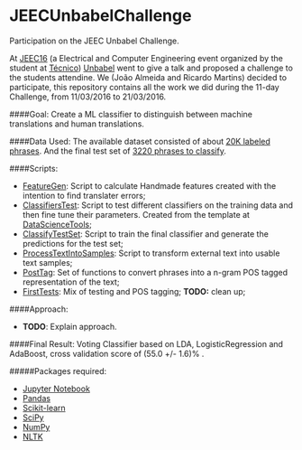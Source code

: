 # JEECUnbabelChallenge
Participation on the JEEC Unbabel Challenge.

At [JEEC16](http://jeec.tecnico.pt/jeec16/) (a Electrical and Computer Engineering event organized by the student at [Técnico](tecnico.ulisboa.pt)) [Unbabel](https://unbabel.com/) went to give a talk and proposed a challenge to the students attendine. We (João Almeida and Ricardo Martins) decided to participate, this repository contains all the work we did during the 11-day Challenge, from 11/03/2016 to 21/03/2016.

####Goal: 
Create a ML classifier to distinguish between machine translations and human translations.

####Data Used:
The available dataset consisted of about [20K labeled phrases](https://github.com/Joao-M-Almeida/JEECUnbabelChallenge/blob/master/Data/OficialData/training.txt). And the final test set of [3220 phrases to classify](https://github.com/Joao-M-Almeida/JEECUnbabelChallenge/blob/master/Data/OficialData/test_blind.txt).

####Scripts:

- [FeatureGen](https://github.com/Joao-M-Almeida/JEECUnbabelChallenge/blob/master/Scripts/FeatureGen.ipynb): Script to calculate Handmade features created with the intention to find translater errors;
- [ClassifiersTest](https://github.com/Joao-M-Almeida/JEECUnbabelChallenge/blob/master/Scripts/ClassifiersTest.ipynb): Script to test different classifiers on the training data and then fine tune their parameters. Created from the template at [DataScienceTools](https://github.com/Joao-M-Almeida/DataScienceTools);
- [ClassifyTestSet](https://github.com/Joao-M-Almeida/JEECUnbabelChallenge/blob/master/Scripts/ClassifyTestSet.ipynb): Script to train the final classifier and generate the predictions for the test set;
- [ProcessTextIntoSamples](https://github.com/Joao-M-Almeida/JEECUnbabelChallenge/blob/master/Scripts/ProcessTextIntoSamples.ipynb): Script to transform external text into usable text samples;
- [PostTag](https://github.com/Joao-M-Almeida/JEECUnbabelChallenge/blob/master/Scripts/post_tag.py): Set of functions to convert phrases into a n-gram POS tagged representation of the text;
- [FirstTests](https://github.com/Joao-M-Almeida/JEECUnbabelChallenge/blob/master/Scripts/First_tests.ipynb): Mix of testing and POS tagging; **TODO:** clean up;

####Approach:
- **TODO**: Explain approach.

####Final Result:
  Voting Classifier based on LDA, LogisticRegression and AdaBoost, cross validation score of (55.0 +/- 1.6)% .

#####Packages required:
- [Jupyter Notebook](http://jupyter.org/)
- [Pandas](http://pandas.pydata.org/)
- [Scikit-learn](http://scikit-learn.org/)
- [SciPy](http://www.scipy.org/)
- [NumPy](http://www.numpy.org/)
- [NLTK](http://www.nltk.org/)
